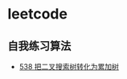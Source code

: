 # leetcode

## 自我练习算法

- [538 把二叉搜索树转化为累加树](https://github.com/Shiny-Man/leetcode/blob/master/coding/538.h)
